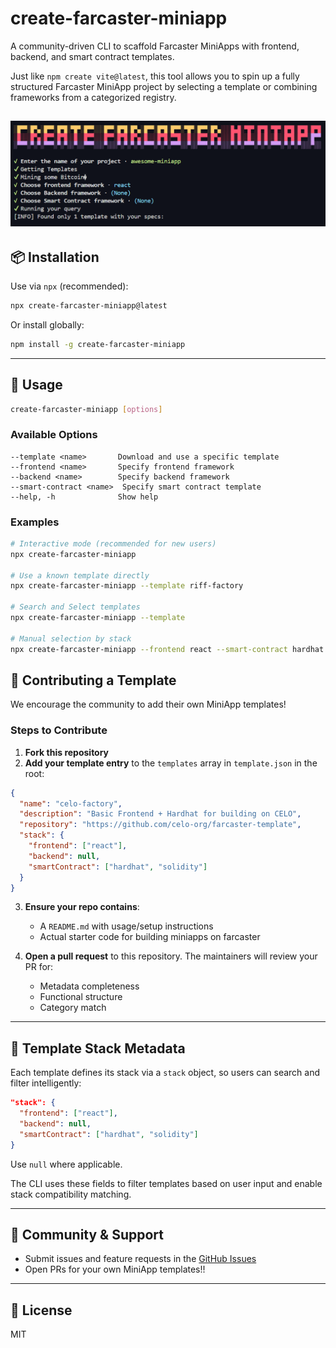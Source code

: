 # create-farcaster-miniapp

A community-driven CLI to scaffold Farcaster MiniApps with frontend, backend, and smart contract templates.

Just like `npm create vite@latest`, this tool allows you to spin up a fully structured Farcaster MiniApp project by selecting a template or combining frameworks from a categorized registry.

## ![Create Farcaster Miniapp CLI](images/cli.png)

## 📦 Installation

Use via `npx` (recommended):

```bash
npx create-farcaster-miniapp@latest
```

Or install globally:

```bash
npm install -g create-farcaster-miniapp
```

---

## 🧪 Usage

```bash
create-farcaster-miniapp [options]
```

### Available Options

```
--template <name>       Download and use a specific template
--frontend <name>       Specify frontend framework
--backend <name>        Specify backend framework
--smart-contract <name>  Specify smart contract template
--help, -h              Show help
```

### Examples

```bash
# Interactive mode (recommended for new users)
npx create-farcaster-miniapp

# Use a known template directly
npx create-farcaster-miniapp --template riff-factory

# Search and Select templates
npx create-farcaster-miniapp --template

# Manual selection by stack
npx create-farcaster-miniapp --frontend react --smart-contract hardhat
```

## 🧩 Contributing a Template

We encourage the community to add their own MiniApp templates!

### Steps to Contribute

1. **Fork this repository**
2. **Add your template entry** to the `templates` array in `template.json` in the root:

```json
{
  "name": "celo-factory",
  "description": "Basic Frontend + Hardhat for building on CELO",
  "repository": "https://github.com/celo-org/farcaster-template",
  "stack": {
    "frontend": ["react"],
    "backend": null,
    "smartContract": ["hardhat", "solidity"]
  }
}
```

3. **Ensure your repo contains**:
   - A `README.md` with usage/setup instructions
   - Actual starter code for building miniapps on farcaster

4. **Open a pull request** to this repository. The maintainers will review your PR for:
   - Metadata completeness
   - Functional structure
   - Category match

---

## 🧠 Template Stack Metadata

Each template defines its stack via a `stack` object, so users can search and filter intelligently:

```json
"stack": {
  "frontend": ["react"],
  "backend": null,
  "smartContract": ["hardhat", "solidity"]
}
```

Use `null` where applicable.

The CLI uses these fields to filter templates based on user input and enable stack compatibility matching.

---

## 💬 Community & Support

- Submit issues and feature requests in the [GitHub Issues](https://github.com/emmo00/create-farcaster-miniapp/issues)
- Open PRs for your own MiniApp templates!!

---

## 🪪 License

MIT
